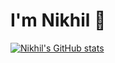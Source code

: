 # I'm Nikhil 👋

[![Nikhil's GitHub stats](https://github-readme-stats.vercel.app/api?username=Nikhil-Singhal-06&show_icons=true)](https://github.com/Nikhil-Singhal-06/github-readme-stats)
